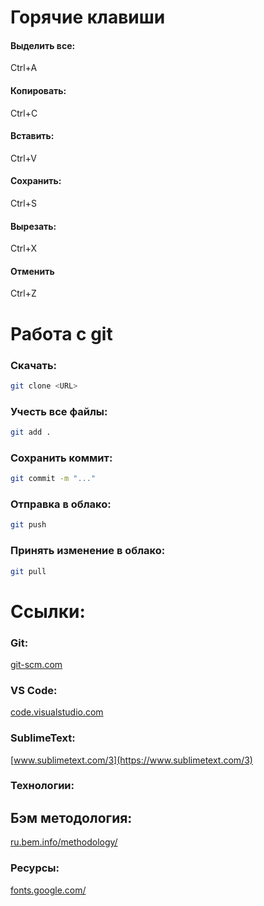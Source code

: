 # Горячие клавиши
#### Выделить все:
Ctrl+A
#### Копировать:
Ctrl+C
#### Вставить:
Ctrl+V
#### Сохранить:
Ctrl+S
#### Вырезать:
Ctrl+X
#### Отменить
Ctrl+Z
# Работа с git
### Скачать:
```bash
git clone <URL>
```
### Учесть все файлы:
```bash
git add .
```
### Сохранить коммит:
```bash 
git commit -m "..."
```
### Отправка в облако:
```bash
git push
```
### Принять изменение в облако:
```bash
git pull
```

# Ссылки:
### Git:
[git-scm.com](https://git-scm.com/)
### VS Code:
[code.visualstudio.com](https://code.visualstudio.com/)
### SublimeText:
[www.sublimetext.com/3](https://www.sublimetext.com/3)
### Технологии:
## Бэм методология:
[ru.bem.info/methodology/](https://ru.bem.info/methodology/)
### Ресурсы:
[fonts.google.com/](https://fonts.google.com/)